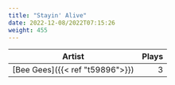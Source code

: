 ```yaml
---
title: "Stayin' Alive"
date: 2022-12-08/2022T07:15:26
weight: 455
---
```




 Artist | Plays 
----- | -----:
[Bee Gees]({{< ref "t59896">}}) | 3
